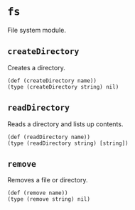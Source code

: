 # `fs`

File system module.

## `createDirectory`

Creates a directory.

```cloe
(def (createDirectory name))
(type (createDirectory string) nil)
```

## `readDirectory`

Reads a directory and lists up contents.

```cloe
(def (readDirectory name))
(type (readDirectory string) [string])
```

## `remove`

Removes a file or directory.

```cloe
(def (remove name))
(type (remove string) nil)
```
